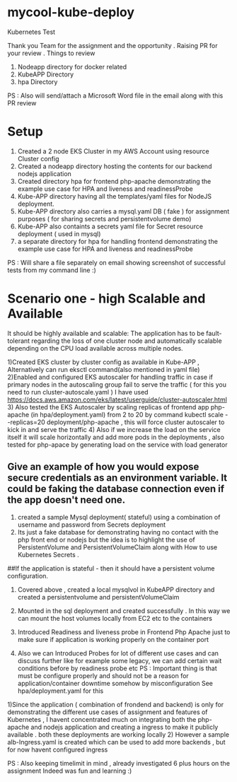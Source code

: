 # mycool-kube-deploy

Kubernetes Test

Thank you Team for the assignment and the opportunity . Raising PR for your review . Things to review


1) Nodeapp directory for docker related
2) KubeAPP Directory
3) hpa Directory

PS : Also will send/attach a Microsoft Word file in the email along with this PR review


# Setup

1) Created a 2 node EKS Cluster in my AWS Account using resource Cluster config
2) Created a nodeapp directory hosting the contents for our backend nodejs application
3) Created directory  hpa for frontend php-apache demonstrating the example use case for HPA and liveness and readinessProbe
3) Kube-APP directory having all the templates/yaml files for NodeJS deployment.
4) Kube-APP directory also carries a mysql.yaml DB ( fake ) for assignment purposes ( for sharing secrets and persistentvolume demo)
5) Kube-APP also containts a secrets yaml file for  Secret resource deployment ( used in mysql)
6) a separate directory for hpa for handling frontend demonstrating the example use case for HPA and liveness and readinessProbe

PS : Will share a file separately on email showing screenshot of successful tests from my command line :)

# Scenario one - high Scalable and Available

 It should be highly available and scalable: The application has to be fault-tolerant
regarding the loss of one cluster node and automatically scalable depending on the CPU
load available across multiple nodes.


1)Created EKS cluster by cluster config as available in Kube-APP , Alternatively can run eksctl command(also mentioned in yaml file)
2)Enabled and configured EKS autoscaler for handling traffic in case if primary nodes in the autoscaling group fail to serve the traffic ( for this you need to run cluster-autoscale.yaml )
I have used https://docs.aws.amazon.com/eks/latest/userguide/cluster-autoscaler.html
3) Also tested the EKS Autoscaler by scaling replicas of frontend app php-apache (in hpa/deployment.yaml) from 2 to 20 by command
kubectl scale --replicas=20 deployment/php-apache , this will force cluster autoscaler to kick in and serve the traffic
4) Also if we increase the load on the service itself it will scale horizontally and add more pods in the deployments , also tested for php-apace by generating load on the service with load generator

## Give an example of how you would expose secure credentials as an environment variable. It could be faking the database connection even if the app doesn't need one.

1) created a sample Mysql deployment( stateful) using a combination of username and password from Secrets deployment
2) Its just a fake database for demonstrating having no contact with the php front end or nodejs but the idea is to highlight the
   use of PersistentVolume and PersistentVolumeClaim along with How to use Kubernetes Secrets .

##If the application is stateful - then it should have a persistent volume configuration.

1) Covered above , created a local mysqlvol in KubeAPP directory and created a persistentvolume and persistentVolumeClaim
2) Mounted in the sql deployment and created successfully . In this way we can mount the host volumes locally from EC2 etc to the containers



1) Introduced  Readiness and liveness probe in Frontend Php Apache just to make sure if application is working properly on the container port
2) Also we can Introduced Probes for lot of different use cases and can discuss further like for example some legacy, we can add certain wait conditions before by readiness probe etc
PS : Important thing is that must be configure properly and should not be a reason for application/container downtime somehow by misconfiguration
See hpa/deployment.yaml for this



1)Since the application ( combination of frondend and backend) is only for demonstrating the different use cases of assignment and features of Kubernetes , I havent concentrated much on integrating both the php-apache and nodejs application and creating a ingress to make it publicly available . both these deployments are working locally
2) However a sample alb-Ingress.yaml is created which can be used to add more backends , but for now havent configured ingress

PS : Also keeping timelimit in mind , already investigated 6 plus hours on the assignment
Indeed was fun and learning :)
